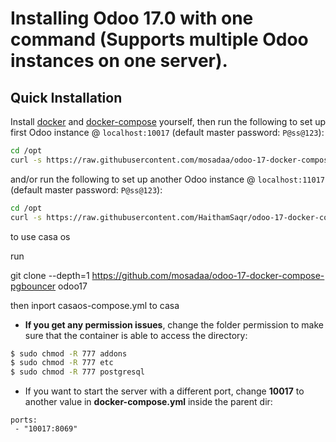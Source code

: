 # Installing Odoo 17.0 with one command (Supports multiple Odoo instances on one server).

## Quick Installation

Install [docker](https://docs.docker.com/get-docker/) and [docker-compose](https://docs.docker.com/compose/install/) yourself, then run the following to set up first Odoo instance @ `localhost:10017` (default master password: `P@ss@123`):

``` bash
cd /opt
curl -s https://raw.githubusercontent.com/mosadaa/odoo-17-docker-compose-pgbouncer/master/run.sh | sudo bash -s odoo17 10017 20017
```
and/or run the following to set up another Odoo instance @ `localhost:11017` (default master password: `P@ss@123`):

``` bash
cd /opt
curl -s https://raw.githubusercontent.com/HaithamSaqr/odoo-17-docker-compose-pgbouncer/master/run.sh | sudo bash -s odoo17 11017 21017
```

 to use casa os 

run 

git clone --depth=1 https://github.com/mosadaa/odoo-17-docker-compose-pgbouncer odoo17

then inport   casaos-compose.yml  to casa

 

- **If you get any permission issues**, change the folder permission to make sure that the container is able to access the directory:

``` sh
$ sudo chmod -R 777 addons
$ sudo chmod -R 777 etc
$ sudo chmod -R 777 postgresql
```

- If you want to start the server with a different port, change **10017** to another value in **docker-compose.yml** inside the parent dir:

```
ports:
 - "10017:8069"
```
 
